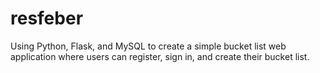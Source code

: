 # resfeber # 

Using Python, Flask, and MySQL to create a simple bucket list web application where users can register, sign in, and create their bucket list. 